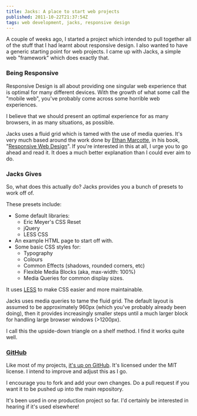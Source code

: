 ```yaml
---
title: Jacks: A place to start web projects
published: 2011-10-22T21:37:54Z
tags: web development, jacks, responsive design
---
```


A couple of weeks ago, I started a project which intended to pull together all of the stuff that I had learnt about responsive design. I also wanted to have a generic starting point for web projects. I came up with Jacks, a simple web "framework" which does exactly that.

### Being Responsive

Responsive Design is all about providing one singular web experience that is optimal for many different devices. With the growth of what some call the "mobile web", you've probably come across some horrible web experiences.

I believe that we should present an optimal experience for as many browsers, in as many situations, as possible. 

Jacks uses a fluid grid which is tamed with the use of media queries. It's very much based around the work done by [Ethan Marcotte](http://unstoppablerobotninja.com/), in his book, "[Responsive Web Design](http://www.abookapart.com/products/responsive-web-design)". If you're interested in this at all, I urge you to go ahead and read it. It does a much better explanation than I could ever aim to do. 

### Jacks Gives

So, what does this actually do? Jacks provides you a bunch of presets to work off of.

These presets include:

* Some default libraries:
	- Eric Meyer's CSS Reset
	- jQuery
	- LESS CSS
* An example HTML page to start off with.
* Some basic CSS styles for:
	- Typography
	- Colours
	- Common Effects (shadows, rounded corners, etc)
	- Flexible Media Blocks (aka, max-width: 100%)
	- Media Queries for common display sizes.

It uses [LESS](http://lesscss.org/) to make CSS easier and more maintainable.

Jacks uses media queries to tame the fluid grid. The default layout is assumed to be approximately 960px (which you've probably already been doing), then it provides increasingly smaller steps until a much larger block for handling large browser windows (>1200px).

I call this the upside-down triangle on a shelf method. I find it works quite well.

### [GitHub](http://github.com/nickcharlton/jacks)

Like most of my projects, [it's up on GitHub](http://github.com/nickcharlton/jacks). It's licensed under the MIT license. I intend to improve and adjust this as I go.

I encourage you to fork and add your own changes. Do a pull request if you want it to be pushed up into the main repository.

It's been used in one production project so far. I'd certainly be interested in hearing if it's used elsewhere!

